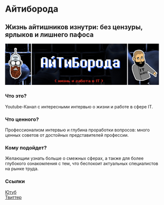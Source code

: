 # Айтиборода
## Жизнь айтишников изнутри: без цензуры, ярлыков и лишнего пафоса
![image](itboroda.png)

### Что это?
Youtube-Канал с интересными интервью о жизни и работе в сфере IT.

### Что ценного?
Профессионализм интервью и глубина проработки вопросов: много ценных советов от достойных представителей профессии.

### Кому подойдет?
Желающим узнать больше о смежных сферах, а также для более глубокого ознакомления с тем, что беспокоит актуальных специалистов на рынке труда.

### Ссылки
[Ютуб](https://www.youtube.com/@itbeard)  
[Твиттер](https://twitter.com/iamitbeard)